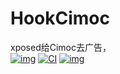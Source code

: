 # HookCimoc
xposed给Cimoc去广告，  
[![img](https://img.shields.io/badge/%E6%9B%B4%E6%96%B0%E6%97%A5%E5%BF%97-ChangeLog-brightgreen)](./ChangeLog.txt)
[![CI](https://github.com/AoEiuV020/HookCimoc/actions/workflows/main.yml/badge.svg)](https://github.com/AoEiuV020/HookCimoc/actions/workflows/main.yml)
[![img](https://img.shields.io/github/v/release/AoEiuV020/HookCimoc.svg)](https://github.com/AoEiuV020/HookCimoc/releases)
